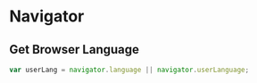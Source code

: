# Navigator

## Get Browser Language
```javascript
var userLang = navigator.language || navigator.userLanguage; 
```
